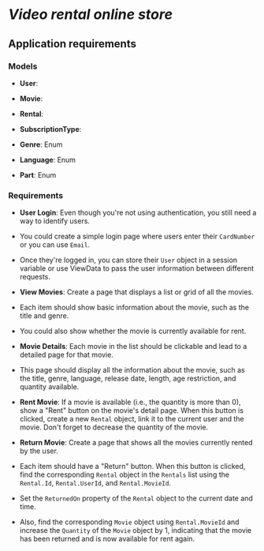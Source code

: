 # ***__Video rental online store__***

## Application requirements

### Models

- **User**: 
- **Movie**: 
- **Rental**: 
- **SubscriptionType**: 

- **Genre**: Enum

- **Language**: Enum

- **Part**: Enum


### Requirements 

- **User Login**: Even though you're not using authentication, you still need a way to identify users.
-  You could create a simple login page where users enter their `CardNumber` or you can use `Email`.
-   Once they're logged in, you can store their `User` object in a session variable or use ViewData to pass the user information between different requests.

- **View Movies**: Create a page that displays a list or grid of all the movies.
-  Each item should show basic information about the movie, such as the title and genre.
-   You could also show whether the movie is currently available for rent.

- **Movie Details**: Each movie in the list should be clickable and lead to a detailed page for that movie.
-  This page should display all the information about the movie, such as the title, genre, language, release date, length, age restriction, and quantity available.

- **Rent Movie**: If a movie is available (i.e., the quantity is more than 0), show a "Rent" button on the movie's detail page. When this button is clicked, create a new `Rental` object, link it to the current user and the movie. Don't forget to decrease the quantity of the movie.

 - **Return Movie**: Create a page that shows all the movies currently rented by the user.
 -  Each item should have a "Return" button. When this button is clicked, find the corresponding `Rental` object in the `Rentals` list using the `Rental.Id`, `Rental.UserId`, and `Rental.MovieId`.
 -   Set the `ReturnedOn` property of the `Rental` object to the current date and time.
 -   Also, find the corresponding `Movie` object using `Rental.MovieId` and increase the `Quantity` of the `Movie` object by 1, indicating that the movie has been returned and is now available for rent again.

